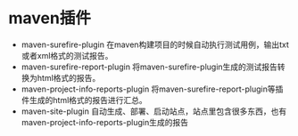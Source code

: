 # maven插件

- maven-surefire-plugin 在maven构建项目的时候自动执行测试用例，输出txt或者xml格式的测试报告。
- maven-surefire-report-plugin 将maven-surefire-plugin生成的测试报告转换为html格式的报告。
- maven-project-info-reports-plugin 将maven-surefire-report-plugin等插件生成的html格式的报告进行汇总。
- maven-site-plugin 自动生成、部署、启动站点，站点里包含很多东西，也有maven-project-info-reports-plugin生成的报告